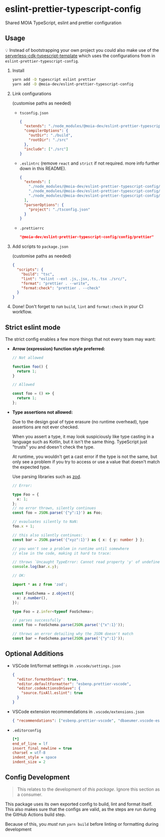 # eslint-prettier-typescript-config

Shared MOIA TypeScript, eslint and prettier configuration

## Usage

💡 Instead of bootstrapping your own project you could also make use of the [serverless-cdk-typescript-template](https://github.com/moia-dev/serverless-cdk-typescript-template) which uses the configurations from in `eslint-prettier-typescript-config`.

1. Install

   ```sh
   yarn add -D typescript eslint prettier
   yarn add -D @moia-dev/eslint-prettier-typescript-config
   ```

2. Link configurations

   (customise paths as needed)

   - `tsconfig.json`

     ```json
     {
       "extends": "./node_modules/@moia-dev/eslint-prettier-typescript-config/tsconfig.json",
       "compilerOptions": {
         "outDir": "./build",
         "rootDir": "./src"
       },
       "include": ["./src"]
     }
     ```

   - `.eslintrc` (remove `react` and `strict` if not required. more info further down in this README).

     ```json
     {
       "extends": [
         "./node_modules/@moia-dev/eslint-prettier-typescript-config/config/eslint.js",
         "./node_modules/@moia-dev/eslint-prettier-typescript-config/config/eslint-react.js",
         "./node_modules/@moia-dev/eslint-prettier-typescript-config/config/eslint-strict.js"
       ],
       "parserOptions": {
         "project": "./tsconfig.json"
       }
     }
     ```

   - `.prettierrc`

     ```json
     "@moia-dev/eslint-prettier-typescript-config/config/prettier"
     ```

3. Add scripts to `package.json`

   (customise paths as needed)

   ```json
   {
     "scripts": {
       "build": "tsc",
       "lint": "eslint --ext .js,.jsx,.ts,.tsx ./src/",
       "format": "prettier . --write",
       "format:check": "prettier . --check"
     }
   }
   ```

4. Done! Don't forget to run `build`, `lint` and `format:check` in your CI workflow.

## Strict eslint mode

The strict config enables a few more things that not every team may want:

- **Arrow (expression) function style preferred:**

  ```ts
  // Not allowed

  function foo() {
    return 1;
  }

  // Allowed

  const foo = () => {
    return 1;
  };
  ```

- **Type assertions not allowed:**

  Due to the design goal of type erasure (no runtime overhead), type assertions are not ever checked.

  When you assert a type, it may look suspiciously like type casting in a language such as Kotlin, but it isn't the same thing. TypeScript just "trusts" you and doesn't check the type.

  At runtime, you wouldn't get a cast error if the type is not the same, but only see a problem if you try to access or use a value that doesn't match the expected type.

  Use parsing libraries such as [zod](https://github.com/colinhacks/zod/tree/v3).

  ```ts
  // Error:

  type Foo = {
    x: 1;
  };
  // no error thrown, silently continues
  const foo = JSON.parse('{"y":1}') as Foo;

  // evauluates silently to NaN:
  foo.x + 1;

  // this also silently continues:
  const bar = JSON.parse('{"xyz":1}') as { x: { y: number } };

  // you won't see a problem in runtime until somewhere
  // else in the code, making it hard to trace:

  // throws `Uncaught TypeError: Cannot read property 'y' of undefined`
  console.log(bar.x.y);
  ```

  ```ts
  // OK:

  import * as z from 'zod';

  const FooSchema = z.object({
    x: z.number(),
  });

  type Foo = z.infer<typeof FooSchema>;

  // parses successfully
  const foo = FooSchema.parse(JSON.parse('{"x":1}'));

  // throws an error detailing why the JSON doesn't match
  const bar = FooSchema.parse(JSON.parse('{"y":1}'));
  ```

## Optional Additions

- VSCode lint/format settings in `.vscode/settings.json`

  ```json
  {
    "editor.formatOnSave": true,
    "editor.defaultFormatter": "esbenp.prettier-vscode",
    "editor.codeActionsOnSave": {
      "source.fixAll.eslint": true
    }
  }
  ```

- VSCode extension recommendations in `.vscode/extensions.json`

  ```json
  { "recommendations": ["esbenp.prettier-vscode", "dbaeumer.vscode-eslint"] }
  ```

- `.editorconfig`

  ```ini
  [*]
  end_of_line = lf
  insert_final_newline = true
  charset = utf-8
  indent_style = space
  indent_size = 2
  ```

## Config Development

> This relates to the development of _this package_. Ignore this section as a consumer.

This package uses its own exported config to build, lint and format itself. This also makes sure that the configs are valid, as the steps are run during the GitHub Actions build step.

Because of this, you _must_ run `yarn build` before linting or formatting during development
